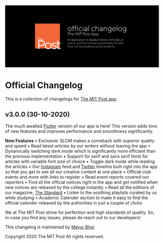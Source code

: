 ![changelog.png](https://github.com/themitpost/themitpost-documentation/blob/main/theapp/cl-app.png?raw=true)

# Official Changelog
This is a collection of changelogs for [The MIT Post app](https://play.google.com/store/apps/details?id=com.thepost.app).

## v3.0.0 (30-10-2020)
The much awaited [Flutter](https://flutter.dev/) version of our app is here!
This version adds tons of new features and improves performance and smoothness significantly.

**New Features**
 • Exclusive: SLCM makes a comeback with superior quality and speed
 • Read latest articles by our writers without leaving the app
 • Dynamically switching dark mode which is significantly more efficient than the previous implementation
 • Support for serif and sans serif fonts for articles with variable font size of choice
 • Toggle dark mode while reading the articles
 • Our [Instagram](https://www.instagram.com/themitpost/) feed and [Twitter](https://twitter.com/themitpost) timeline built right into the app so that you get to see all our creative content at one place
 • Official club events and more with links to register
 • Read event reports covered our reporters
 • Find all the official notices right in the app and get notified when new notices are released by the college instantly
 • Read all the editions of our magazine, [The Standard]()
 • Listen to the soothing playlists curated by us while studying
 • Academic Calender section to make it easy to find the official calender released by the authorities in just a couple of clicks

We at The MIT Post strive for perfection and high standards of quality. So, in-case you find any issues, please do reach out to our developers!

This changelog is maintained by [Mayur Bhoi](https://mayur57.github.io)

Copyright 2020 The MIT Post
All rights reserved.